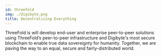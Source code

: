 ```yaml
---
id: threefold
img: ./digibyte.png
title: Decentralizing Everything
---
```


ThreeFold is will develop end-user and enterprise peer-to-peer solutions using ThreeFold’s peer-to-peer infrastructure and Digibyte's most secure blockchain to enable true data sovereignty for humanity. Together, we are paving the way to an equal, secure and fairly-distributed world.
